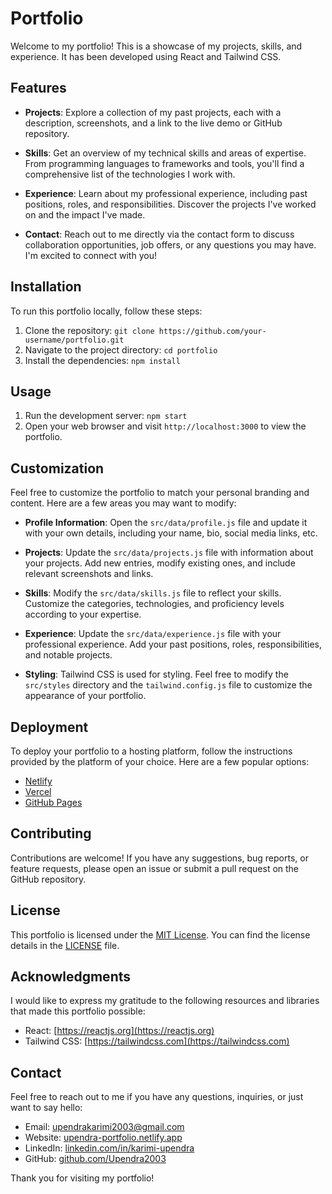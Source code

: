 # Portfolio

Welcome to my portfolio! This is a showcase of my projects, skills, and experience. It has been developed using React and Tailwind CSS.

## Features

- **Projects**: Explore a collection of my past projects, each with a description, screenshots, and a link to the live demo or GitHub repository.

- **Skills**: Get an overview of my technical skills and areas of expertise. From programming languages to frameworks and tools, you'll find a comprehensive list of the technologies I work with.

- **Experience**: Learn about my professional experience, including past positions, roles, and responsibilities. Discover the projects I've worked on and the impact I've made.

- **Contact**: Reach out to me directly via the contact form to discuss collaboration opportunities, job offers, or any questions you may have. I'm excited to connect with you!

## Installation

To run this portfolio locally, follow these steps:

1. Clone the repository: `git clone https://github.com/your-username/portfolio.git`
2. Navigate to the project directory: `cd portfolio`
3. Install the dependencies: `npm install`

## Usage

1. Run the development server: `npm start`
2. Open your web browser and visit `http://localhost:3000` to view the portfolio.

## Customization

Feel free to customize the portfolio to match your personal branding and content. Here are a few areas you may want to modify:

- **Profile Information**: Open the `src/data/profile.js` file and update it with your own details, including your name, bio, social media links, etc.

- **Projects**: Update the `src/data/projects.js` file with information about your projects. Add new entries, modify existing ones, and include relevant screenshots and links.

- **Skills**: Modify the `src/data/skills.js` file to reflect your skills. Customize the categories, technologies, and proficiency levels according to your expertise.

- **Experience**: Update the `src/data/experience.js` file with your professional experience. Add your past positions, roles, responsibilities, and notable projects.

- **Styling**: Tailwind CSS is used for styling. Feel free to modify the `src/styles` directory and the `tailwind.config.js` file to customize the appearance of your portfolio.

## Deployment

To deploy your portfolio to a hosting platform, follow the instructions provided by the platform of your choice. Here are a few popular options:

- [Netlify](https://www.netlify.com)
- [Vercel](https://vercel.com)
- [GitHub Pages](https://pages.github.com)

## Contributing

Contributions are welcome! If you have any suggestions, bug reports, or feature requests, please open an issue or submit a pull request on the GitHub repository.

## License

This portfolio is licensed under the [MIT License](https://opensource.org/licenses/MIT). You can find the license details in the [LICENSE](LICENSE) file.

## Acknowledgments

I would like to express my gratitude to the following resources and libraries that made this portfolio possible:

- React: [https://reactjs.org](https://reactjs.org)
- Tailwind CSS: [https://tailwindcss.com](https://tailwindcss.com)

## Contact

Feel free to reach out to me if you have any questions, inquiries, or just want to say hello:

- Email: [upendrakarimi2003@gmail.com](mailto:upendrakarimi2003@gmail.com)
- Website: [upendra-portfolio.netlify.app](https://upendra-portfolio.netlify.app/)
- LinkedIn: [linkedin.com/in/karimi-upendra](https://linkedin.com/in/karimi-upendra)
- GitHub: [github.com/Upendra2003](https://github.com/Upendra2003)

Thank you for visiting my portfolio!
